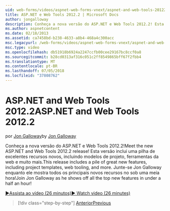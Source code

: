 ```yaml
---
uid: web-forms/videos/aspnet-web-forms-vnext/aspnet-and-web-tools-20122
title: ASP.NET e Web Tools 2012.2 | Microsoft Docs
author: jongalloway
description: Conheça a nova versão do ASP.NET e Web Tools 2012.2! Esta versão inclui uma pilha de excelentes recursos novos, incluindo modelos de projeto, ferramentas da web e muito mais. Joana...
ms.author: aspnetcontent
ms.date: 02/18/2013
ms.assetid: ca7458bd-b238-4633-a8b4-468a4c300acc
msc.legacyurl: /web-forms/videos/aspnet-web-forms-vnext/aspnet-and-web-tools-20122
msc.type: video
ms.openlocfilehash: db51918b6924a2247ccfb00cee29167bc8ccf0a8
ms.sourcegitcommit: b28cd0313af316c051c2ff8549865bff67f2fbb4
ms.translationtype: MT
ms.contentlocale: pt-BR
ms.lasthandoff: 07/05/2018
ms.locfileid: "37808762"
---
```

<a name="aspnet-and-web-tools-20122"></a><span data-ttu-id="b4df8-105">ASP.NET and Web Tools 2012.2</span><span class="sxs-lookup"><span data-stu-id="b4df8-105">ASP.NET and Web Tools 2012.2</span></span>
====================
<span data-ttu-id="b4df8-106">por [Jon Galloway](https://github.com/jongalloway)</span><span class="sxs-lookup"><span data-stu-id="b4df8-106">by [Jon Galloway](https://github.com/jongalloway)</span></span>

<span data-ttu-id="b4df8-107">Conheça a nova versão do ASP.NET e Web Tools 2012.2!</span><span class="sxs-lookup"><span data-stu-id="b4df8-107">Meet the new ASP.NET and Web Tools 2012.2 release!</span></span> <span data-ttu-id="b4df8-108">Esta versão inclui uma pilha de excelentes recursos novos, incluindo modelos de projeto, ferramentas da web e muito mais.</span><span class="sxs-lookup"><span data-stu-id="b4df8-108">This release includes a pile of great new features, including project templates, web tooling, and more.</span></span> <span data-ttu-id="b4df8-109">Junte-se Jon Galloway enquanto ele mostra todos os principais novos recursos no sob uma meia hora!</span><span class="sxs-lookup"><span data-stu-id="b4df8-109">Join Jon Galloway as he shows off all the top new features in under a half an hour!</span></span>

[<span data-ttu-id="b4df8-110">&#9654;Assista ao vídeo (26 minutos)</span><span class="sxs-lookup"><span data-stu-id="b4df8-110">&#9654; Watch video (26 minutes)</span></span>](https://channel9.msdn.com/Blogs/ASP-NET-Site-Videos/aspnet-and-web-tools-20122)

> [!div class="step-by-step"]
> [<span data-ttu-id="b4df8-111">Anterior</span><span class="sxs-lookup"><span data-stu-id="b4df8-111">Previous</span></span>](getting-started-with-the-next-version-of-aspnet.md)
